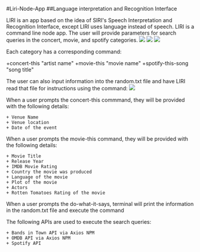 #Liri-Node-App
##Language interpretation and Recognition Interface

LIRI is an app based on the idea of SIRI's Speech Interpretation and Recognition Interface, except LIRI uses language instead of speech. LIRI is a command line node app. The user will provide parameters for search queries in the concert, movie, and spotify categories.
    ![](concert_this_command_GIF.gif)
    ![](movie_this_command_GIF.gif)
    ![](Spotify_this_song_GIF.gif)


Each category has a corresponding command: 

+concert-this "artist name"
+movie-this "movie name"
+spotify-this-song "song title"

The user can also input information into the random.txt file and have LIRI read that file for instructions using the command: 
    ![](Do_what_it_says_GIF.gif)

When a user prompts the concert-this commmand, they will be provided with the following details:

    + Venue Name
    + Venue location
    + Date of the event

When a user prompts the movie-this command, they will be provided with the following details:

    + Movie Title
    + Release Year
    + IMDB Movie Rating
    + Country the movie was produced
    + Language of the movie
    + Plot of the movie
    + Actors
    + Rotten Tomatoes Rating of the movie

When a user prompts the do-what-it-says, terminal will print the information in the random.txt file and execute the command

The following APIs are used to execute the search queries: 

    + Bands in Town API via Axios NPM
    + OMDB API via Axios NPM 
    + Spotify API 
    